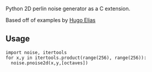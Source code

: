 Python 2D perlin noise generator as a C extension.

Based off of examples by [Hugo Elias](http://freespace.virgin.net/hugo.elias/models/m_perlin.htm)

## Usage
    import noise, itertools
    for x,y in itertools.product(range(256), range(256)):
      noise.pnoise2d(x,y,[octaves])
